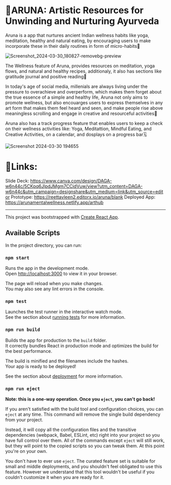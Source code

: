# 🪷ARUNA: Artistic Resources for Unwinding and Nurturing Ayurveda 

Aruna is a app that nurtures ancient Indian wellness habits like yoga, meditation, healthy and natural eating, by encouraging users to make incorporate these in their daily routines in form of micro-habits🌟 

![Screenshot_2024-03-30_180827-removebg-preview](https://github.com/Agarwalvidu/Aruna_Mental_Healling/assets/122363068/aa13fb96-5cc8-4cbc-84bc-a209b7da7250)

The Wellness feature of Aruna, provides resources on meditation, yoga flows, and natural and healthy recipes, additionaly, it also has sections like gratitude journal and positive reading🥗

In today's age of social media, millenials are always living under the pressure to overachieve and overperform, which makes them forget about the true essence of a simple and healthy life, Aruna not only aims to promote wellness, but also encouarges users to express themselves in any art form that makes them feel heard and seen, and make people rise above meaningless scrolling and engage in creative and resourceful activities🎨

Aruna also has a track progress feature that enables users to keep a check on their wellness activities like: Yoga, Meditattion, Mindful Eating, and Creative Activities, on a calendar, and dosplays on a progress bar🗓️

![Screenshot 2024-03-30 194655](https://github.com/Agarwalvidu/Aruna_Mental_Healling/assets/122363068/60f3686f-5fa0-4063-b99a-5b52b006feb1)

# 🔗Links:
Slide Deck: https://www.canva.com/design/DAGA-w6n44c/5CKpq6JlpdJMgm7CCidVuw/view?utm_content=DAGA-w6n44c&utm_campaign=designshare&utm_medium=link&utm_source=editor
Prototype: https://reettavleen2.editorx.io/aruna/blank
Deployed App: https://arunamentalwellness.netlify.app/arthub

------------------------------------------------------------------------------------------------------------------------------------------------------------------------------------------------------

This project was bootstrapped with [Create React App](https://github.com/facebook/create-react-app).

## Available Scripts

In the project directory, you can run:

### `npm start`

Runs the app in the development mode.\
Open [http://localhost:3000](http://localhost:3000) to view it in your browser.

The page will reload when you make changes.\
You may also see any lint errors in the console.

### `npm test`

Launches the test runner in the interactive watch mode.\
See the section about [running tests](https://facebook.github.io/create-react-app/docs/running-tests) for more information.

### `npm run build`

Builds the app for production to the `build` folder.\
It correctly bundles React in production mode and optimizes the build for the best performance.

The build is minified and the filenames include the hashes.\
Your app is ready to be deployed!

See the section about [deployment](https://facebook.github.io/create-react-app/docs/deployment) for more information.

### `npm run eject`

**Note: this is a one-way operation. Once you `eject`, you can't go back!**

If you aren't satisfied with the build tool and configuration choices, you can `eject` at any time. This command will remove the single build dependency from your project.

Instead, it will copy all the configuration files and the transitive dependencies (webpack, Babel, ESLint, etc) right into your project so you have full control over them. All of the commands except `eject` will still work, but they will point to the copied scripts so you can tweak them. At this point you're on your own.

You don't have to ever use `eject`. The curated feature set is suitable for small and middle deployments, and you shouldn't feel obligated to use this feature. However we understand that this tool wouldn't be useful if you couldn't customize it when you are ready for it.
